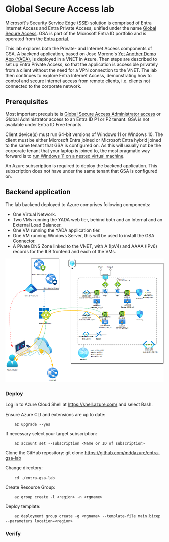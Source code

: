 # Global Secure Access lab
Microsoft's Security Service Edge (SSE) solution is comprised of Entra Internet Access and Entra Private Access, unified under the name [Global Secure Access](https://learn.microsoft.com/en-us/entra/global-secure-access/overview-what-is-global-secure-access). GSA is part of the Microsoft Entra ID portfolio and is operated from the [Entra portal](https://entra.microsoft.com/#home). 

This lab explores both the Private- and Internet Access components of GSA. A backend application, based on Jose Moreno's [Yet Another Demo App (YADA)](https://github.com/Microsoft/YADA), is deployed in a VNET in Azure. Then steps are described to set up Entra Private Access, so that the application is accessible privately from a client without the need for a VPN connection to the VNET. 
The lab then continues to explore Entra Internet Access, demonstrating how to control and secure internet access from remote clients, i.e. clients not connected to the corporate network.

## Prerequisites
Most important prequisite is [Global Secure Access Administrator access](https://learn.microsoft.com/en-us/entra/global-secure-access/quickstart-access-admin-center) or Global Administrator access to an Entra ID P1 or P2 tenant. GSA is not available under Entra ID Free tenants.

Client device(s) must run 64-bit versions of Windows 11 or Windows 10. The client must be either Microsoft Entra joined or Microsoft Entra hybrid joined to the same tenant that GSA is configured on. As this will usually not be the corporate tenant that your laptop is joined to, the most pragmatic way forward is to [run Windows 11 on a nested virtual machine](https://techcommunity.microsoft.com/t5/itops-talk-blog/how-to-run-a-windows-11-vm-on-hyper-v/ba-p/3713948).

An Azure subscription is required to deploy the backend application. This subscription does not have under the same tenant that GSA is configured on.

## Backend application
The lab backend deployed to Azure comprises following components:

- One Virtual Network.
- Two VMs running the YADA web tier, behind both and an Internal and an External Load Balancer.
- One VM running the YADA application tier.
- One VM running Windows Server, this will be used to install the GSA Connector.
- A Pivate DNS Zone linked to the VNET, with A (IpV4) and AAAA (IPv6) records for the ILB frontend and each of the VMs.

![image](/images/entra-gsa-lab.png)

### Deploy
Log in to Azure Cloud Shell at https://shell.azure.com/ and select Bash.

Ensure Azure CLI and extensions are up to date:
  
        az upgrade --yes
  
If necessary select your target subscription:
  
        az account set --subscription <Name or ID of subscription>

Clone the  GitHub repository: 
        git clone https://github.com/mddazure/entra-gsa-lab


Change directory:
  
        cd ./entra-gsa-lab

Create Resource Group:

        az group create -l <region> -n <rgname>

Deploy template:

        az deployment group create -g <rgname> --template-file main.bicep --parameters location=<region>





### Verify



